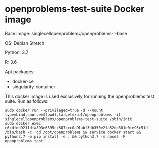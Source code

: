 # openproblems-test-suite Docker image

Base image: singlecellopenproblems/openproblems-r-base

OS: Debian Stretch

Python: 3.7

R: 3.6

Apt packages:
* docker-ce
* singularity-container

This docker image is used exclusively for running the openproblems test suite. Run as follows:

```
sudo docker run --privileged=true -d --mount type=bind,source=$(pwd),target=/opt/openproblems -it singlecellopenproblems/openproblems-test-suite /sbin/init
sudo docker exec c6cdfdd9211dfa893e6395cc507ccc0a91abf3db350e2fa52ed381e0fe95c51d /bin/bash -c 'cd /opt/openproblems && service docker start && python3.7 -m pip install -e . && python3.7 -m nose2 -F openproblems.test'
```
